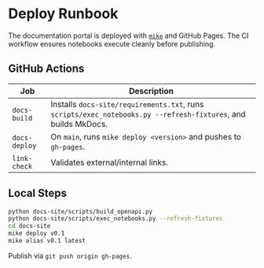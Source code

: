 # Deploy Runbook

The documentation portal is deployed with [`mike`](https://github.com/jimporter/mike) and GitHub
Pages. The CI workflow ensures notebooks execute cleanly before publishing.

## GitHub Actions

| Job | Description |
| --- | ----------- |
| `docs-build` | Installs `docs-site/requirements.txt`, runs `scripts/exec_notebooks.py --refresh-fixtures`, and builds MkDocs. |
| `docs-deploy` | On `main`, runs `mike deploy <version>` and pushes to `gh-pages`. |
| `link-check` | Validates external/internal links. |

## Local Steps

```bash
python docs-site/scripts/build_openapi.py
python docs-site/scripts/exec_notebooks.py --refresh-fixtures
cd docs-site
mike deploy v0.1
mike alias v0.1 latest
```

Publish via `git push origin gh-pages`.
